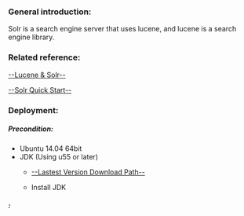 ### General introduction:
Solr is a search engine server that uses lucene, and lucene is a search engine library.<p>

### Related reference:
  [--Lucene & Solr--](https://github.com/apache/lucene-solr)<p>
  [--Solr Quick Start--](http://lucene.apache.org/solr/quickstart.html)<p>

### Deployment:
##### Precondition:
+ Ubuntu 14.04 64bit
+ JDK (Using u55 or later)<p>
  - [--Lastest Version Download Path--](http://www.oracle.com/technetwork/cn/java/javase/downloads/jdk8-downloads-2133151-zhs.html)<p>
  - Install JDK
  
##### :

